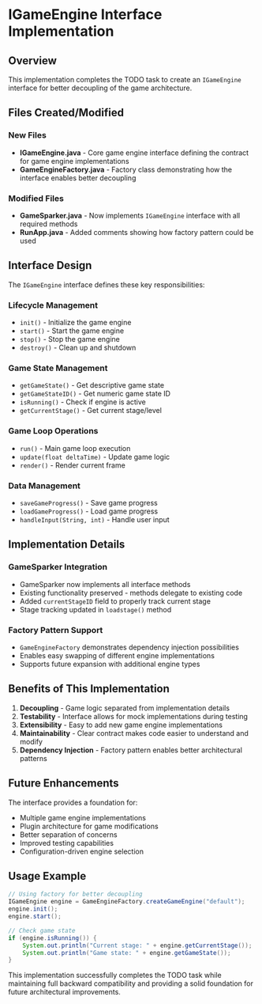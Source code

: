 # IGameEngine Interface Implementation

## Overview
This implementation completes the TODO task to create an `IGameEngine` interface for better decoupling of the game architecture.

## Files Created/Modified

### New Files
- **IGameEngine.java** - Core game engine interface defining the contract for game engine implementations
- **GameEngineFactory.java** - Factory class demonstrating how the interface enables better decoupling

### Modified Files  
- **GameSparker.java** - Now implements `IGameEngine` interface with all required methods
- **RunApp.java** - Added comments showing how factory pattern could be used

## Interface Design

The `IGameEngine` interface defines these key responsibilities:

### Lifecycle Management
- `init()` - Initialize the game engine
- `start()` - Start the game engine  
- `stop()` - Stop the game engine
- `destroy()` - Clean up and shutdown

### Game State Management
- `getGameState()` - Get descriptive game state
- `getGameStateID()` - Get numeric game state ID
- `isRunning()` - Check if engine is active
- `getCurrentStage()` - Get current stage/level

### Game Loop Operations
- `run()` - Main game loop execution
- `update(float deltaTime)` - Update game logic
- `render()` - Render current frame

### Data Management  
- `saveGameProgress()` - Save game progress
- `loadGameProgress()` - Load game progress
- `handleInput(String, int)` - Handle user input

## Implementation Details

### GameSparker Integration
- GameSparker now implements all interface methods
- Existing functionality preserved - methods delegate to existing code
- Added `currentStageID` field to properly track current stage
- Stage tracking updated in `loadstage()` method

### Factory Pattern Support
- `GameEngineFactory` demonstrates dependency injection possibilities
- Enables easy swapping of different engine implementations
- Supports future expansion with additional engine types

## Benefits of This Implementation

1. **Decoupling** - Game logic separated from implementation details
2. **Testability** - Interface allows for mock implementations during testing
3. **Extensibility** - Easy to add new game engine implementations
4. **Maintainability** - Clear contract makes code easier to understand and modify
5. **Dependency Injection** - Factory pattern enables better architectural patterns

## Future Enhancements

The interface provides a foundation for:
- Multiple game engine implementations
- Plugin architecture for game modifications  
- Better separation of concerns
- Improved testing capabilities
- Configuration-driven engine selection

## Usage Example

```java
// Using factory for better decoupling
IGameEngine engine = GameEngineFactory.createGameEngine("default");
engine.init();
engine.start();

// Check game state
if (engine.isRunning()) {
    System.out.println("Current stage: " + engine.getCurrentStage());
    System.out.println("Game state: " + engine.getGameState());
}
```

This implementation successfully completes the TODO task while maintaining full backward compatibility and providing a solid foundation for future architectural improvements.

